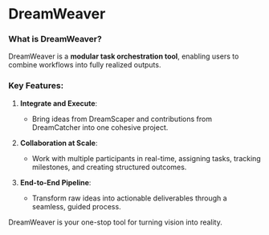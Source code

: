 # DreamWeaver

### What is DreamWeaver?

DreamWeaver is a **modular task orchestration tool**, enabling users to combine workflows into fully realized outputs.

### Key Features:

1. **Integrate and Execute**:
    - Bring ideas from DreamScaper and contributions from DreamCatcher into one cohesive project.

2. **Collaboration at Scale**:
    - Work with multiple participants in real-time, assigning tasks, tracking milestones, and creating structured
      outcomes.

3. **End-to-End Pipeline**:
    - Transform raw ideas into actionable deliverables through a seamless, guided process.

DreamWeaver is your one-stop tool for turning vision into reality.